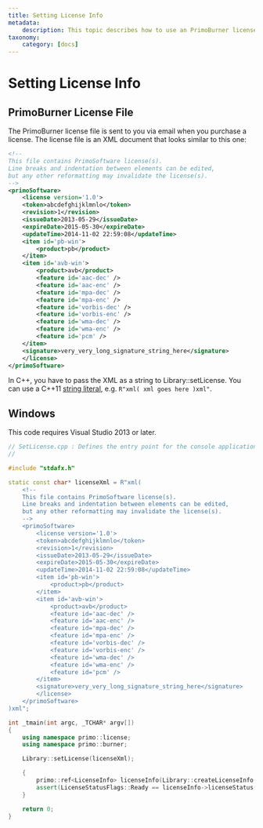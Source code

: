 ```yaml
---
title: Setting License Info
metadata:
    description: This topic describes how to use an PrimoBurner license file.
taxonomy:
    category: [docs]
---
```


# Setting License Info

## PrimoBurner License File

The PrimoBurner license file is sent to you via email when you purchase a license. The license file is an XML document that looks similar to this one:

```xml 
<!-- 
This file contains PrimoSoftware license(s). 
Line breaks and indentation between elements can be edited, 
but any other reformatting may invalidate the license(s). 
-->
<primoSoftware>
    <license version='1.0'>
    <token>abcdefghijklmnlo</token>
    <revision>1</revision>
    <issueDate>2013-05-29</issueDate>
    <expireDate>2015-05-30</expireDate>
    <updateTime>2014-11-02 22:59:08</updateTime>
    <item id='pb-win'>
        <product>pb</product>
    </item>
    <item id='avb-win'>
        <product>avb</product>
        <feature id='aac-dec' />
        <feature id='aac-enc' />
        <feature id='mpa-dec' />
        <feature id='mpa-enc' />
        <feature id='vorbis-dec' />
        <feature id='vorbis-enc' />
        <feature id='wma-dec' />
        <feature id='wma-enc' />
        <feature id='pcm' />
    </item>
    <signature>very_very_long_signature_string_here</signature>
    </license>
</primoSoftware>
```

In C++, you have to pass the XML as a string to Library::setLicense. You can use a C++11 [string literal](http://en.cppreference.com/w/cpp/language/string_literal), e.g. `R"xml( xml goes here )xml"`.

## Windows

This code requires Visual Studio 2013 or later.

```cpp 
// SetLicense.cpp : Defines the entry point for the console application.
//

#include "stdafx.h"

static const char* licenseXml = R"xml(
    <!-- 
    This file contains PrimoSoftware license(s). 
    Line breaks and indentation between elements can be edited, 
    but any other reformatting may invalidate the license(s). 
    -->
    <primoSoftware>
        <license version='1.0'>
        <token>abcdefghijklmnlo</token>
        <revision>1</revision>
        <issueDate>2013-05-29</issueDate>
        <expireDate>2015-05-30</expireDate>
        <updateTime>2014-11-02 22:59:08</updateTime>
        <item id='pb-win'>
            <product>pb</product>
        </item>
        <item id='avb-win'>
            <product>avb</product>
            <feature id='aac-dec' />
            <feature id='aac-enc' />
            <feature id='mpa-dec' />
            <feature id='mpa-enc' />
            <feature id='vorbis-dec' />
            <feature id='vorbis-enc' />
            <feature id='wma-dec' />
            <feature id='wma-enc' />
            <feature id='pcm' />
        </item>
        <signature>very_very_long_signature_string_here</signature>
        </license>
    </primoSoftware>
)xml";

int _tmain(int argc, _TCHAR* argv[])
{
    using namespace primo::license;
    using namespace primo::burner;

    Library::setLicense(licenseXml);

    {
        primo::ref<LicenseInfo> licenseInfo(Library::createLicenseInfo());
        assert(LicenseStatusFlags::Ready == licenseInfo->licenseStatus());
    }

    return 0;
}
```
